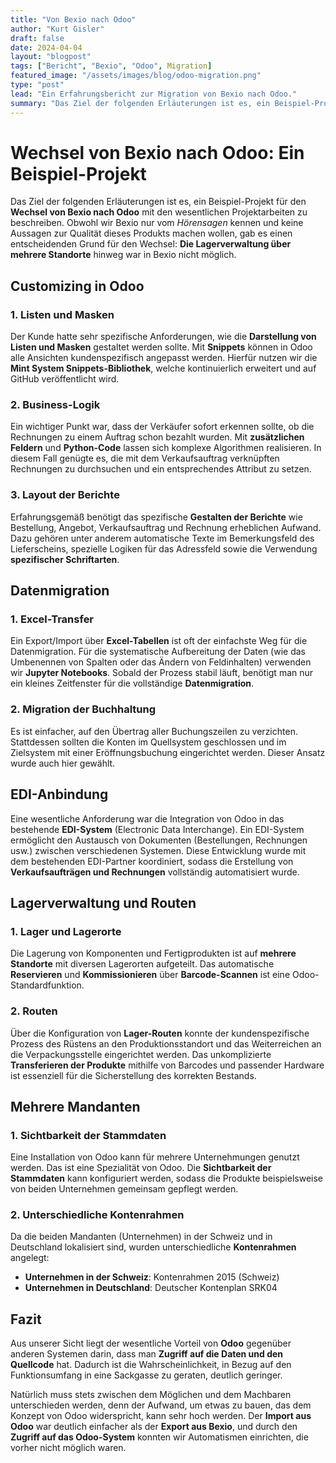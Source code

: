```yaml
---
title: "Von Bexio nach Odoo"
author: "Kurt Gisler"
draft: false
date: 2024-04-04
layout: "blogpost"
tags: ["Bericht", "Bexio", "Odoo", Migration]
featured_image: "/assets/images/blog/odoo-migration.png"
type: "post"
lead: "Ein Erfahrungsbericht zur Migration von Bexio nach Odoo."
summary: "Das Ziel der folgenden Erläuterungen ist es, ein Beispiel-Projekt für den Wechsel von Bexio nach Odoo mit den wesentlichen Projektarbeiten zu beschreiben.  Wir kennen Bexio praktisch nur vom *Hörensag..."
---
```


# Wechsel von Bexio nach Odoo: Ein Beispiel-Projekt

Das Ziel der folgenden Erläuterungen ist es, ein Beispiel-Projekt für den **Wechsel von Bexio nach Odoo** mit den wesentlichen Projektarbeiten zu beschreiben. Obwohl wir Bexio nur vom *Hörensagen* kennen und keine Aussagen zur Qualität dieses Produkts machen wollen, gab es einen entscheidenden Grund für den Wechsel: **Die Lagerverwaltung über mehrere Standorte** hinweg war in Bexio nicht möglich.

## Customizing in Odoo

### 1. **Listen und Masken**
Der Kunde hatte sehr spezifische Anforderungen, wie die **Darstellung von Listen und Masken** gestaltet werden sollte. Mit **Snippets** können in Odoo alle Ansichten kundenspezifisch angepasst werden. Hierfür nutzen wir die **Mint System Snippets-Bibliothek**, welche kontinuierlich erweitert und auf GitHub veröffentlicht wird.

### 2. **Business-Logik**
Ein wichtiger Punkt war, dass der Verkäufer sofort erkennen sollte, ob die Rechnungen zu einem Auftrag schon bezahlt wurden. Mit **zusätzlichen Feldern** und **Python-Code** lassen sich komplexe Algorithmen realisieren. In diesem Fall genügte es, die mit dem Verkaufsauftrag verknüpften Rechnungen zu durchsuchen und ein entsprechendes Attribut zu setzen.

### 3. **Layout der Berichte**
Erfahrungsgemäß benötigt das spezifische **Gestalten der Berichte** wie Bestellung, Angebot, Verkaufsauftrag und Rechnung erheblichen Aufwand. Dazu gehören unter anderem automatische Texte im Bemerkungsfeld des Lieferscheins, spezielle Logiken für das Adressfeld sowie die Verwendung **spezifischer Schriftarten**.

## Datenmigration

### 1. **Excel-Transfer**
Ein Export/Import über **Excel-Tabellen** ist oft der einfachste Weg für die Datenmigration. Für die systematische Aufbereitung der Daten (wie das Umbenennen von Spalten oder das Ändern von Feldinhalten) verwenden wir **Jupyter Notebooks**. Sobald der Prozess stabil läuft, benötigt man nur ein kleines Zeitfenster für die vollständige **Datenmigration**.

### 2. **Migration der Buchhaltung**
Es ist einfacher, auf den Übertrag aller Buchungszeilen zu verzichten. Stattdessen sollten die Konten im Quellsystem geschlossen und im Zielsystem mit einer Eröffnungsbuchung eingerichtet werden. Dieser Ansatz wurde auch hier gewählt.

## EDI-Anbindung

Eine wesentliche Anforderung war die Integration von Odoo in das bestehende **EDI-System** (Electronic Data Interchange). Ein EDI-System ermöglicht den Austausch von Dokumenten (Bestellungen, Rechnungen usw.) zwischen verschiedenen Systemen. Diese Entwicklung wurde mit dem bestehenden EDI-Partner koordiniert, sodass die Erstellung von **Verkaufsaufträgen und Rechnungen** vollständig automatisiert wurde.

## Lagerverwaltung und Routen

### 1. **Lager und Lagerorte**
Die Lagerung von Komponenten und Fertigprodukten ist auf **mehrere Standorte** mit diversen Lagerorten aufgeteilt. Das automatische **Reservieren** und **Kommissionieren** über **Barcode-Scannen** ist eine Odoo-Standardfunktion.

### 2. **Routen**
Über die Konfiguration von **Lager-Routen** konnte der kundenspezifische Prozess des Rüstens an den Produktionsstandort und das Weiterreichen an die Verpackungsstelle eingerichtet werden. Das unkomplizierte **Transferieren der Produkte** mithilfe von Barcodes und passender Hardware ist essenziell für die Sicherstellung des korrekten Bestands.

## Mehrere Mandanten

### 1. **Sichtbarkeit der Stammdaten**
Eine Installation von Odoo kann für mehrere Unternehmungen genutzt werden. Das ist eine Spezialität von Odoo. Die **Sichtbarkeit der Stammdaten** kann konfiguriert werden, sodass die Produkte beispielsweise von beiden Unternehmen gemeinsam gepflegt werden.

### 2. **Unterschiedliche Kontenrahmen**
Da die beiden Mandanten (Unternehmen) in der Schweiz und in Deutschland lokalisiert sind, wurden unterschiedliche **Kontenrahmen** angelegt:
- **Unternehmen in der Schweiz**: Kontenrahmen 2015 (Schweiz)
- **Unternehmen in Deutschland**: Deutscher Kontenplan SRK04

## Fazit

Aus unserer Sicht liegt der wesentliche Vorteil von **Odoo** gegenüber anderen Systemen darin, dass man **Zugriff auf die Daten und den Quellcode** hat. Dadurch ist die Wahrscheinlichkeit, in Bezug auf den Funktionsumfang in eine Sackgasse zu geraten, deutlich geringer.

Natürlich muss stets zwischen dem Möglichen und dem Machbaren unterschieden werden, denn der Aufwand, um etwas zu bauen, das dem Konzept von Odoo widerspricht, kann sehr hoch werden. Der **Import aus Odoo** war deutlich einfacher als der **Export aus Bexio**, und durch den **Zugriff auf das Odoo-System** konnten wir Automatismen einrichten, die vorher nicht möglich waren.